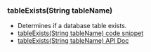 ### tableExists(String tableName)
  * Determines if a database table exists.
  * [tableExists(String tableName) code snippet](tableExists.js)
  * [tableExists(String tableName) API Doc](https://developer.servicenow.com/dev.do#!/reference/api/rome/server_legacy/c_GlideSystemAPI#r_GS-tableExists_S)
